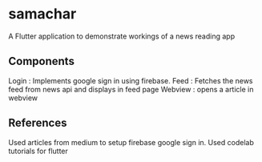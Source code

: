 # samachar

A Flutter application to demonstrate workings of a news reading app

## Components

Login : Implements google sign in using firebase.
Feed : Fetches the news feed from news api and displays in feed page
Webview : opens a article in webview

## References

Used articles from medium to setup firebase google sign in.
Used codelab tutorials for flutter
